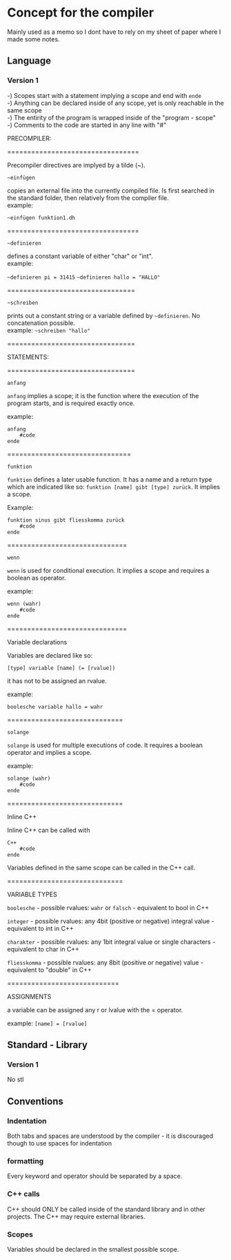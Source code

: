 # Concept for the compiler

Mainly used as a memo so I dont have to rely on my sheet of paper where I made some notes. 

## Language

### Version 1

-) Scopes start with a statement implying a scope and end with ```ende``` <br>
-) Anything can be declared inside of any scope, yet is only reachable in the same scope <br>
-) The entirity of the program is wrapped inside of the "program - scope" <br>
-) Comments to the code are started in any line with "#"

PRECOMPILER: 

=================================

Precompiler directives are implyed by a tilde (~).

```~einfügen```

copies an external file into the currently compiled file. Is first searched in the standard folder, then relatively from the compiler file. <br>
example: 

```~einfügen funktion1.dh```

=================================

```~definieren```

defines a constant variable of either "char" or "int". <br>
example:

```~definieren pi = 31415```
```~definieren hallo = "HALLO"```

================================

```~schreiben```

prints out a constant string or a variable defined by ```~definieren```. No concatenation possible. <br>
example: ```~schreiben "hallo"```

================================

STATEMENTS:

================================

```anfang```

```anfang``` implies a scope; it is the function where the execution of the program starts, and is required exactly once. <br>

example: 
```
anfang
	#code
ende
```

===============================

```funktion```

```funktion``` defines a later usable function. It has a name and a return type which are indicated like so: ```funktion [name] gibt [type] zurück```.
It implies a scope.

Example:
```
funktion sinus gibt fliesskomma zurück
	#code
ende
```

==============================

```wenn```

```wenn``` is used for conditional execution. It implies a scope and requires a boolean as operator. 

example: 
```
wenn (wahr)
	#code
ende
```

==============================

Variable declarations

Variables are declared like so:

```[type] variable [name] (= [rvalue])```

it has not to be assigned an rvalue. 

example: 

```boolesche variable hallo = wahr```

=============================

```solange```

```solange``` is used for multiple executions of code. It requires a boolean operator and implies a scope.

example: 
```
solange (wahr) 
	#code
ende
```

=============================

Inline C++

Inline C++ can be called with 

```
C++
	#code
ende
```

Variables defined in the same scope can be called in the C++ call.

=============================

VARIABLE TYPES

```boolesche``` - possible rvalues: ```wahr``` or ```falsch``` - equivalent to bool in C++

```integer``` - possible rvalues: any 4bit (positive or negative) integral value - equivalent to int in C++

```charakter``` - possible rvalues: any 1bit integral value or single characters - equivalent to char in C++

```fliesskomma``` - possible rvalues: any 8bit (positive or negative) value - equivalent to "double" in C++ 

============================

ASSIGNMENTS

a variable can be assigned any r or lvalue with the = operator.

example: 
```[name] = [rvalue]```

## Standard - Library

### Version 1

No stl

## Conventions

### Indentation
Both tabs and spaces are understood by the compiler - it is discouraged though to use spaces for indentation

### formatting
Every keyword and operator should be separated by a space. 

### C++ calls
C++ should ONLY be called inside of the standard library and in other projects. The C++ may require external libraries.

### Scopes
Variables should be declared in the smallest possible scope.